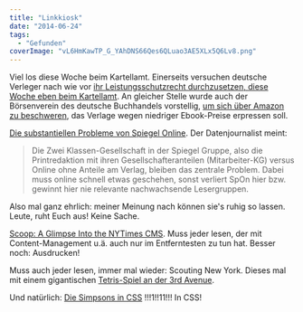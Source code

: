 ```yaml
---
title: "Linkkiosk"
date: "2014-06-24"
tags:
  - "Gefunden"
coverImage: "vL6HmKawTP_G_YAhDNS66Qes6QLuao3AE5XLx5Q6Lv8.png"
---
```


Viel los diese Woche beim Kartellamt. Einerseits versuchen deutsche Verleger nach wie vor [ihr Leistungsschutzrecht durchzusetzen, diese Woche eben beim Kartellamt](http://www.spiegel.de/netzwelt/netzpolitik/leistungsschutzrecht-vg-media-geht-gegen-google-vors-bundeskartellamt-a-977166.html). An gleicher Stelle wurde auch der Börsenverein des deutsche Buchhandels vorstellig, [um sich über Amazon zu beschweren](http://www.spiegel.de/kultur/literatur/boersenverein-legt-beschwerde-beim-bundeskartellamt-ein-a-977153.html), das Verlage wegen niedriger Ebook-Preise erpressen soll.

[Die substantiellen Probleme von Spiegel Online](http://datenjournalist.de/die-substantiellen-probleme-von-spiegel-online/). Der Datenjournalist meint:

> Die Zwei Klassen-Gesellschaft in der Spiegel Gruppe, also die Printredaktion mit ihren Gesellschafteranteilen (Mitarbeiter-KG) versus Online ohne Anteile am Verlag, bleiben das zentrale Problem. Dabei muss online schnell etwas geschehen, sonst verliert SpOn hier bzw. gewinnt hier nie relevante nachwachsende Lesergruppen.

Also mal ganz ehrlich: meiner Meinung nach können sie's ruhig so lassen. Leute, ruht Euch aus! Keine Sache.

[Scoop: A Glimpse Into the NYTimes CMS](http://open.blogs.nytimes.com/2014/06/17/scoop-a-glimpse-into-the-nytimes-cms). Muss jeder lesen, der mit Content-Management u.ä. auch nur im Entferntesten zu tun hat. Besser noch: Ausdrucken!

Muss auch jeder lesen, immer mal wieder: Scouting New York. Dieses mal mit einem gigantischen [Tetris-Spiel an der 3rd Avenue](http://www.scoutingny.com/the-giant-tetris-game-on-third-avenue/).

Und natürlich: [Die Simpsons in CSS](https://pattle.github.io/simpsons-in-css/) !!!1!!11!!! In CSS!
